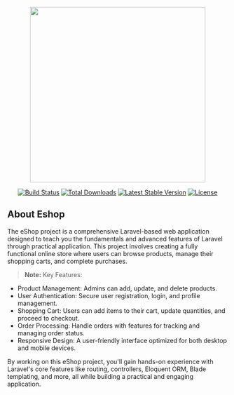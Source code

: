 <p align="center"><a href="https://laravel.com" target="_blank"><img src="https://raw.githubusercontent.com/laravel/art/master/logo-lockup/5%20SVG/2%20CMYK/1%20Full%20Color/laravel-logolockup-cmyk-red.svg" width="400"></a></p>

<p align="center">
<a href="https://github.com/laravel/framework/actions"><img src="https://github.com/laravel/framework/workflows/tests/badge.svg" alt="Build Status"></a>
<a href="https://packagist.org/packages/laravel/framework"><img src="https://img.shields.io/packagist/dt/laravel/framework" alt="Total Downloads"></a>
<a href="https://packagist.org/packages/laravel/framework"><img src="https://img.shields.io/packagist/v/laravel/framework" alt="Latest Stable Version"></a>
<a href="https://packagist.org/packages/laravel/framework"><img src="https://img.shields.io/packagist/l/laravel/framework" alt="License"></a>
</p>

## About Eshop

The eShop project is a comprehensive Laravel-based web application designed to teach you the fundamentals and advanced features of Laravel through practical application. This project involves creating a fully functional online store where users can browse products, manage their shopping carts, and complete purchases.

> **Note:** 
Key Features:
* Product Management: Admins can add, update, and delete products.
* User Authentication: Secure user registration, login, and profile management.
* Shopping Cart: Users can add items to their cart, update quantities, and proceed to checkout.
* Order Processing: Handle orders with features for tracking and managing order status.
* Responsive Design: A user-friendly interface optimized for both desktop and mobile devices.

By working on this eShop project, you'll gain hands-on experience with Laravel's core features like routing, controllers, Eloquent ORM, Blade templating, and more, all while building a practical and engaging application.

